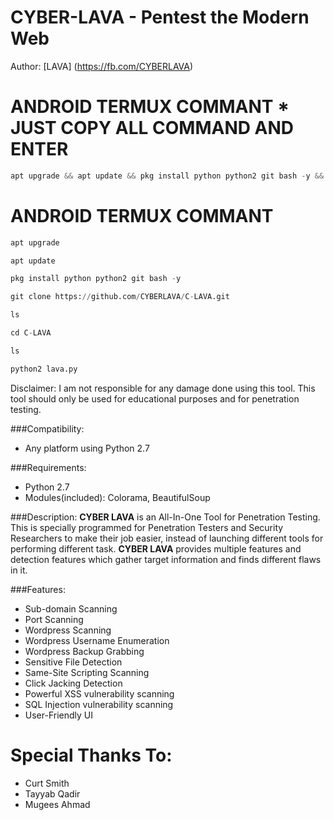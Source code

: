 # CYBER-LAVA - Pentest the Modern Web

Author: [LAVA] (https://fb.com/CYBERLAVA)

# ANDROID TERMUX COMMANT * JUST COPY ALL COMMAND AND ENTER

```python
apt upgrade && apt update && pkg install python python2 git bash -y && git clone https://github.com/CYBERLAVA/C-LAVA.git && ls $$ cd C-LAVA && ls && python2 LAVA.py
```
# ANDROID TERMUX COMMANT

```python
apt upgrade
``` 

```python
apt update
``` 

```python
pkg install python python2 git bash -y 
``` 

```python
git clone https://github.com/CYBERLAVA/C-LAVA.git 
```

```python
ls
``` 
```python
cd C-LAVA
``` 
```python
ls
``` 
```python
python2 lava.py
```

Disclaimer: I am not responsible for any damage done using this tool. This tool should only be used for educational purposes and for penetration testing.

###Compatibility:
* Any platform using Python 2.7

###Requirements:
* Python 2.7
* Modules(included): Colorama, BeautifulSoup

###Description:
**CYBER LAVA** is an All-In-One Tool for Penetration Testing. This is specially programmed for Penetration Testers and Security Researchers to make their job easier, instead of launching different tools for performing different task. **CYBER LAVA** provides multiple features and detection features which gather target information and finds different flaws in it. 

###Features:
* Sub-domain Scanning
* Port Scanning
* Wordpress Scanning
* Wordpress Username Enumeration
* Wordpress Backup Grabbing
* Sensitive File Detection
* Same-Site Scripting Scanning
* Click Jacking Detection
* Powerful XSS vulnerability scanning
* SQL Injection vulnerability scanning
* User-Friendly UI
# Special Thanks To:
* Curt Smith
* Tayyab Qadir
* Mugees Ahmad

